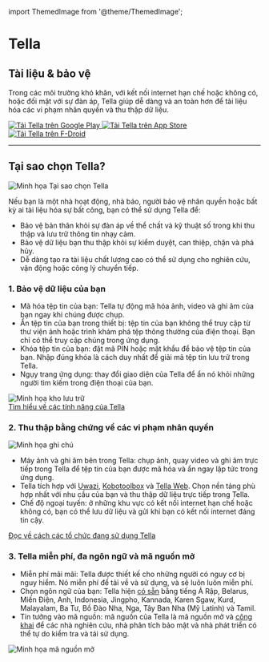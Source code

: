 import ThemedImage from '@theme/ThemedImage';

<div id="intro">
    <div className="intro-column" id="intro-column1">
        <h1>Tella</h1>
        <h2>Tài liệu & bảo vệ</h2>
        <p>Trong các môi trường khó khăn, với kết nối internet hạn chế hoặc không có, hoặc đối mặt với sự đàn áp, Tella giúp dễ dàng và an toàn hơn để tài liệu hóa các vi phạm nhân quyền và thu thập dữ liệu.</p>
        <div className="download">
            <a href="https://play.google.com/store/apps/details?id=org.hzontal.tella" target="_blank">
                <img className="badge" src="img/google-play-badge.png" alt="Tải Tella trên Google Play"/>
            </a>
            <a href="https://apps.apple.com/us/app/tella-document-protect/id1598152580" target="_blank">
                <img className="badge" src="img/app-store-badge.svg" id="apple-store-badge" alt="Tải Tella trên App Store"/>
            </a>
            <a href="https://f-droid.org/packages/org.hzontal.tellaFOSS">
                <img className="badge" src="https://fdroid.gitlab.io/artwork/badge/get-it-on.png" alt="Tải Tella trên F-Droid" />
            </a>
        </div>
    </div>
    <div className="intro-column" id="intro-column2">
        <ThemedImage
            alt="Ảnh chụp màn hình của ứng dụng Tella trên Android. Hiển thị kết nối với Tella Web Uwazi và cấu trúc thư mục cho thấy trong Tella người dùng có thể ghi và lưu trữ hình ảnh, video và âm thanh một cách an toàn và mã hóa."
            className="screen"
            sources={{
                light: 'img/home-black.svg',
                dark: 'img/home-white.svg',
              }}/>
    </div>
</div>

<hr></hr>

<div className="section">
    <h2>Tại sao chọn Tella?</h2>
    <div className="columns">
        <div className="column" id="section-column1">
            <img className="home-illustrations" src="img/why-tella.png" alt="Minh họa Tại sao chọn Tella" />
        </div>
        <div className="column" id="section-column2">
            <p>Nếu bạn là một nhà hoạt động, nhà báo, người bảo vệ nhân quyền hoặc bất kỳ ai tài liệu hóa sự bất công, bạn có thể sử dụng Tella để:</p>
            <ul>
                <li><span className="emphasis">Bảo vệ bản thân</span> khỏi sự đàn áp về thể chất và kỹ thuật số trong khi thu thập và lưu trữ thông tin nhạy cảm.</li>
                <li><span className="emphasis">Bảo vệ dữ liệu bạn thu thập</span> khỏi sự kiểm duyệt, can thiệp, chặn và phá hủy.</li>
                <li><span className="emphasis">Dễ dàng tạo ra tài liệu chất lượng cao</span> có thể sử dụng cho nghiên cứu, vận động hoặc công lý chuyển tiếp.</li>
            </ul>
        </div>
    </div>
</div>

<div className="section">
    <h3>1. Bảo vệ dữ liệu của bạn</h3>
    <div className="columns">
        <div className="column" id="section-column1">
            <ul>
                <li><span className="emphasis">Mã hóa tệp tin của bạn:</span> Tella tự động mã hóa ảnh, video và ghi âm của bạn ngay khi chúng được chụp.</li>
                <li><span className="emphasis">Ẩn tệp tin của bạn trong thiết bị:</span> tệp tin của bạn không thể truy cập từ thư viện ảnh hoặc trình khám phá tệp thông thường của điện thoại. Bạn chỉ có thể truy cập chúng trong ứng dụng.</li>
                <li><span className="emphasis">Khóa tệp tin của bạn:</span> đặt mã PIN hoặc mật khẩu để bảo vệ tệp tin của bạn. Nhập đúng khóa là cách duy nhất để giải mã tệp tin lưu trữ trong Tella.</li>
                <li><span className="emphasis">Ngụy trang ứng dụng:</span> thay đổi giao diện của Tella để ẩn nó khỏi những người tìm kiếm trong điện thoại của bạn.</li>
            </ul>
        </div>
        <div className="column" id="section-column2">
            <img className="home-illustrations" src="img/vault.png" alt="Minh họa kho lưu trữ" />
        </div>
    </div>
    <a type="button" href="features" className="clean-btn center button button--primary"> Tìm hiểu về các tính năng của Tella </a>  
</div>

<div className="section">
    <h3>2. Thu thập bằng chứng về các vi phạm nhân quyền</h3>
    <div className="columns">
        <div className="column" id="section-column1">
            <img className="home-illustrations" src="img/data.png" alt="Minh họa ghi chú"/>
        </div>
        <div className="column" id="section-column2">
            <ul>
                <li><span className="emphasis">Máy ảnh và ghi âm bên trong Tella:</span> chụp ảnh, quay video và ghi âm trực tiếp trong Tella để tệp tin của bạn được mã hóa và ẩn ngay lập tức trong ứng dụng.</li>
                <li><span className="emphasis">Tella tích hợp</span> với <a href="for-organizations#uwazi">Uwazi</a>, <a href="for-organizations#open-data-kit-odk">Kobotoolbox</a> và <a href="for-organizations#tella-web">Tella Web</a>. Chọn nền tảng phù hợp nhất với nhu cầu của bạn và thu thập dữ liệu trực tiếp trong Tella.</li>
                <li><span className="emphasis">Chế độ ngoại tuyến:</span> ở những khu vực có kết nối internet hạn chế hoặc không có, bạn có thể lưu dữ liệu và gửi khi bạn có kết nối internet đáng tin cậy.</li>
            </ul>
        </div>
    </div> 
    <a type="button" href="user-stories" className="clean-btn center button button--primary"> Đọc về cách các tổ chức đang sử dụng Tella </a>    
</div>

<div className="section">
    <h3>3. Tella miễn phí, đa ngôn ngữ và mã nguồn mở</h3>
    <div className="columns">
        <div className="column" id="section-column1">
            <ul>
                <li><span className="emphasis">Miễn phí mãi mãi:</span> Tella được thiết kế cho những người có nguy cơ bị nguy hiểm. Nó miễn phí để tải về và sử dụng, và sẽ luôn luôn miễn phí.</li>
                <li><span className="emphasis">Chọn ngôn ngữ của bạn:</span> Tella hiện <a href="faq#what-languages-is-tella-available-in">có sẵn</a> bằng tiếng Ả Rập, Belarus, Miến Điện, Anh, Indonesia, Jingpho, Kannada, Karen Sgaw, Kurd, Malayalam, Ba Tư, Bồ Đào Nha, Nga, Tây Ban Nha (Mỹ Latinh) và Tamil.</li>
                <li><span className="emphasis">Tin tưởng vào mã nguồn:</span> mã nguồn của Tella là mã nguồn mở và <a href="open-source">công khai</a> để các nhà nghiên cứu, nhà phân tích bảo mật và nhà phát triển có thể tự do kiểm tra và tái sử dụng.</li>
            </ul>
        </div>
        <div className="column" id="section-column2">
            <img className="home-illustrations" src="img/open-source.png" alt="Minh họa mã nguồn mở" />
        </div>
    </div>
</div>
